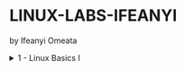 # LINUX-LABS-IFEANYI
by Ifeanyi Omeata

<details>

  <summary>1 - Linux Basics I </summary>

  <a href="" target="_blank"><img src="https://github.com/user-attachments/assets/f00b1657-9f37-42dd-a8ac-c46eb9d0078f" width="720" height="400" /></a>
    
  ### 1. Popular Distributions

  - [ ] [Linux DistroWatch](https://distrowatch.com/)
  #### Fedora-Based
  - [ ] [Fedora](https://distrowatch.com/table.php?distribution=fedora)
  - [ ] [Red Hat Enterprise Linux](https://distrowatch.com/table.php?distribution=redhat)
  - [ ] [CentOS](https://distrowatch.com/table.php?distribution=centos)
  - [ ] [AlmaLinux OS](https://distrowatch.com/table.php?distribution=alma)
  - [ ] [Rocky Linux](https://distrowatch.com/table.php?distribution=rocky)
  #### Debian-Based
  - [ ] [Debian](https://distrowatch.com/table.php?distribution=debian)
  - [ ] [Ubuntu](https://distrowatch.com/table.php?distribution=ubuntu)
  - [ ] [Linux Mint](https://distrowatch.com/table.php?distribution=mint)
  - [ ] [Pop!_OS](https://distrowatch.com/table.php?distribution=popos)
  - [ ] [Kali Linux](https://distrowatch.com/table.php?distribution=kali)
  #### Arch-Based
  - [ ] [Arch Linux](https://distrowatch.com/table.php?distribution=arch)
  - [ ] [Manjaro Linux](https://distrowatch.com/table.php?distribution=manjaro)
  - [ ] [CachyOS](https://distrowatch.com/table.php?distribution=cachyos)
  - [ ] [EndeavourOS](https://distrowatch.com/table.php?distribution=endeavour)
  
  ### 1. Linux Distro
  ```py
  print("Hello World!")
  print("Python is easy!")

  if __name__ == '__main__':
      print('Completed!')
  ```

  ### 2. Use Comments
  - [ ] Enter Comments above statements
  ```py
  """This is a multi-line comment
  Author: Ifeanyi omeata
  Date: 2025
  """
  # This is a sample Python script.
  print("Hello World!")
  print("Python is easy!")
  
  # Press the green button in the gutter to run the script.
  if __name__ == '__main__':
      print('Completed!')
  ```

</details>
